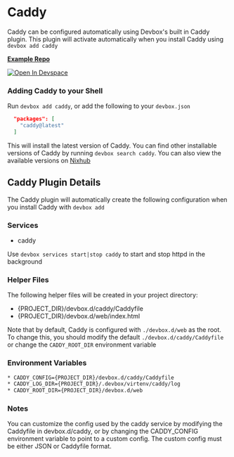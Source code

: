# Caddy

Caddy can be configured automatically using Devbox's built in Caddy plugin. This plugin will activate automatically when you install Caddy using `devbox add caddy`

[**Example Repo**](https://github.com/jetify-com/devbox/tree/main/examples/servers/caddy)

[![Open In Devspace](https://www.jetify.com/img/devbox/open-in-devspace.svg)](https://www.jetify.com/devbox/templates/caddy)

### Adding Caddy to your Shell

Run `devbox add caddy`, or add the following to your `devbox.json`

```json
  "packages": [
    "caddy@latest"
  ]
```

This will install the latest version of Caddy. You can find other installable versions of Caddy by running `devbox search caddy`. You can also view the available versions on [Nixhub](https://www.nixhub.io/packages/caddy)

## Caddy Plugin Details

The Caddy plugin will automatically create the following configuration when you install Caddy with `devbox add`

### Services

* caddy

Use `devbox services start|stop caddy` to start and stop httpd in the background

### Helper Files

The following helper files will be created in your project directory:

* {PROJECT_DIR}/devbox.d/caddy/Caddyfile
* {PROJECT_DIR}/devbox.d/web/index.html

Note that by default, Caddy is configured with `./devbox.d/web` as the root. To change this, you should modify the default `./devbox.d/caddy/Caddyfile` or change the `CADDY_ROOT_DIR` environment variable

### Environment Variables

```bash
* CADDY_CONFIG={PROJECT_DIR}/devbox.d/caddy/Caddyfile
* CADDY_LOG_DIR={PROJECT_DIR}/.devbox/virtenv/caddy/log
* CADDY_ROOT_DIR={PROJECT_DIR}/devbox.d/web
```

### Notes

You can customize the config used by the caddy service by modifying the Caddyfile in devbox.d/caddy, or by changing the CADDY_CONFIG environment variable to point to a custom config. The custom config must be either JSON or Caddyfile format.
